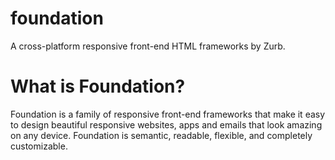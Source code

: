 # foundation
A cross-platform responsive front-end HTML frameworks by Zurb.

# What is Foundation?
Foundation is a family of responsive front-end frameworks that make it easy to design beautiful responsive websites, apps and emails that look amazing on any device. Foundation is semantic, readable, flexible, and completely customizable. 

